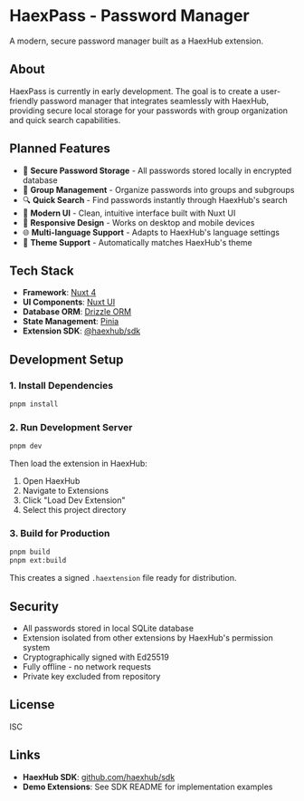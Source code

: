 # HaexPass - Password Manager

A modern, secure password manager built as a HaexHub extension.

## About

HaexPass is currently in early development. The goal is to create a user-friendly password manager that integrates seamlessly with HaexHub, providing secure local storage for your passwords with group organization and quick search capabilities.

## Planned Features

- 🔐 **Secure Password Storage** - All passwords stored locally in encrypted database
- 📁 **Group Management** - Organize passwords into groups and subgroups
- 🔍 **Quick Search** - Find passwords instantly through HaexHub's search
- 🎨 **Modern UI** - Clean, intuitive interface built with Nuxt UI
- 📱 **Responsive Design** - Works on desktop and mobile devices
- 🌐 **Multi-language Support** - Adapts to HaexHub's language settings
- 🌙 **Theme Support** - Automatically matches HaexHub's theme

## Tech Stack

- **Framework**: [Nuxt 4](https://nuxt.com/)
- **UI Components**: [Nuxt UI](https://ui.nuxt.com/)
- **Database ORM**: [Drizzle ORM](https://orm.drizzle.team/)
- **State Management**: [Pinia](https://pinia.vuejs.org/)
- **Extension SDK**: [@haexhub/sdk](https://github.com/haexhub/sdk)

## Development Setup

### 1. Install Dependencies

```bash
pnpm install
```

### 2. Run Development Server

```bash
pnpm dev
```

Then load the extension in HaexHub:
1. Open HaexHub
2. Navigate to Extensions
3. Click "Load Dev Extension"
4. Select this project directory

### 3. Build for Production

```bash
pnpm build
pnpm ext:build
```

This creates a signed `.haextension` file ready for distribution.

## Security

- All passwords stored in local SQLite database
- Extension isolated from other extensions by HaexHub's permission system
- Cryptographically signed with Ed25519
- Fully offline - no network requests
- Private key excluded from repository

## License

ISC

## Links

- **HaexHub SDK**: [github.com/haexhub/sdk](https://github.com/haexhub/sdk)
- **Demo Extensions**: See SDK README for implementation examples

